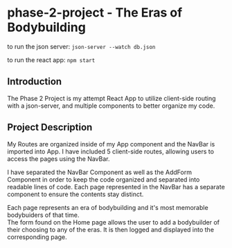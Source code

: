 # phase-2-project  -  The Eras of Bodybuilding

to run the json server: `json-server --watch db.json`

to run the react app: `npm start`
## Introduction
The Phase 2 Project is my attempt React App to utilize client-side routing with a json-server, and multiple components to better organize my code. 

## Project Description
My Routes are organized inside of my App component and the NavBar is imported into App. I have included 5 client-side routes, allowing users to access the pages using the NavBar. 

I have separated the NavBar Component as well as the AddForm Component in order to keep the code organized and separated into readable lines of code. Each page represented in the NavBar has a separate component to ensure the contents stay distinct. 

Each page represents an era of bodybuilding and it's most memorable bodybuiders of that time.  
The form found on the Home page allows the user to add a bodybuilder of their choosing to any of the eras. It is then logged and displayed into the corresponding page.
